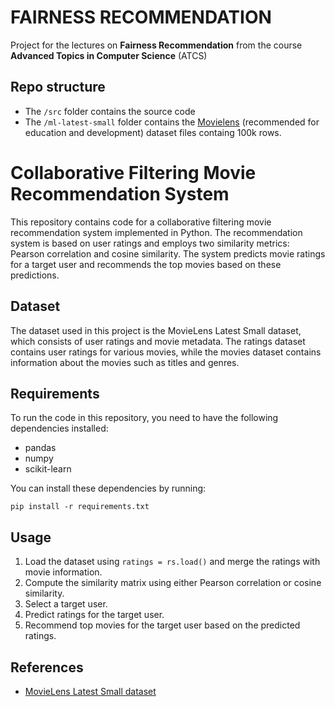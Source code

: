 # FAIRNESS RECOMMENDATION
Project for the lectures on **Fairness Recommendation** from the course **Advanced Topics in Computer Science** (ATCS)

## Repo structure
- The `/src` folder contains the source code 
- The `/ml-latest-small` folder contains the [Movielens](https://grouplens.org/datasets/movielens/) (recommended for education and development) dataset files containg 100k rows.

# Collaborative Filtering Movie Recommendation System

This repository contains code for a collaborative filtering movie recommendation system implemented in Python. The recommendation system is based on user ratings and employs two similarity metrics: Pearson correlation and cosine similarity. The system predicts movie ratings for a target user and recommends the top movies based on these predictions.

## Dataset
The dataset used in this project is the MovieLens Latest Small dataset, which consists of user ratings and movie metadata. The ratings dataset contains user ratings for various movies, while the movies dataset contains information about the movies such as titles and genres.

## Requirements
To run the code in this repository, you need to have the following dependencies installed:
- pandas
- numpy
- scikit-learn

You can install these dependencies by running:
```
pip install -r requirements.txt
```

## Usage
1. Load the dataset using `ratings = rs.load()` and merge the ratings with movie information.
2. Compute the similarity matrix using either Pearson correlation or cosine similarity.
3. Select a target user.
4. Predict ratings for the target user.
5. Recommend top movies for the target user based on the predicted ratings.

## References
- [MovieLens Latest Small dataset](https://grouplens.org/datasets/movielens/latest/)
